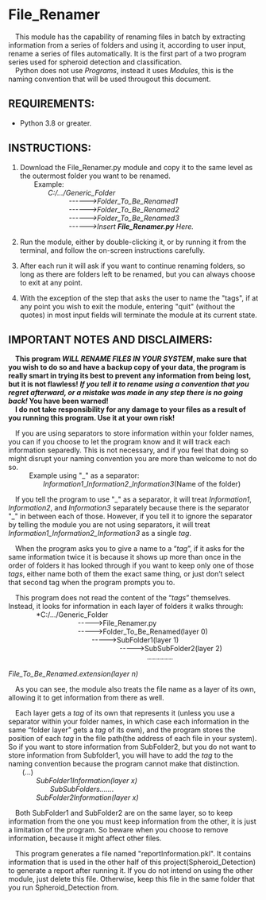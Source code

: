 # File_Renamer

 This module has the capability of renaming files in batch by extracting information from a series of folders and using it, according to user input, rename a series of files automatically. It is the first part of a two program series used for spheroid detection and classification.  
 Python does not use *Programs*, instead it uses *Modules*, this is the naming convention that will be used througout this document.

## REQUIREMENTS:  
- Python 3.8 or greater.  

## INSTRUCTIONS:  
    
1.	Download the File_Renamer.py module and copy it to the same level as the outermost folder you want to be renamed.  
      Example:  
        *C:/.../Generic_Folder*    
           *------>Folder_To_Be_Renamed1*   
           *------>Folder_To_Be_Renamed2*  
           *------>Folder_To_Be_Renamed3*  
           *------>Insert __File_Renamer.py__ Here.* 
        
2.	Run the module, either by double-clicking it, or by running it from the terminal, and follow the on-screen instructions carefully.  

3. After each run it will ask if you want to continue renaming folders, so long as there are folders left to be renamed, but you can always choose to exit at any point.  

4. With the exception of the step that asks the user to name the "tags", if at any point you wish to exit the module, entering "quit" (without the quotes) in most input fields will terminate the module at its current state.  

## IMPORTANT NOTES AND DISCLAIMERS:
  
 **This program _WILL RENAME FILES IN YOUR SYSTEM_, make sure that you wish to do so and have a backup copy of your data, the program is really smart in trying its best to prevent any information from being lost, but it is not flawless! _If you tell it to rename using a convention that you regret afterward, or a mistake was made in any step there is no going back!_ You have been warned!  
 I do not take responsibility for any damage to your files as a result of you running this program. Use it at your own risk!**

 If you are using separators to store information within your folder names, you can if you choose to let the program know and it will track each information separedly. This is not necessary, and if you feel that doing so might disrupt your naming convention you are more than welcome to not do so.  
   Example using "\_" as a separator:  
     *Information1*\_*Information2*\_*Information3*(Name of the folder)  
    
 If you tell the program to use \"\_\" as a separator, it will treat *Information1*, *Information2*, and *Information3* separately because there is the separator \"\_\" in between each of those. However, if you tell it to ignore the separator by telling the module you are not using separators, it will treat *Information1\_Information2\_Information3* as a single *tag*.
    
 When the program asks you to give a name to a “*tag*”, if it asks for the same information twice it is because it shows up more than once in the order of folders it has looked through if you want to keep only one of those *tags*, either name both of them the exact same thing, or just don’t select that second tag when the program prompts you to.  

 This program does not read the content of the “*tags*” themselves. Instead, it looks for information in each layer of folders it walks through:  
      *C:/.../Generic_Folder  
          ----->File_Renamer.py  
          ----->Folder_To_Be_Renamed(layer 0)  
            ----->SubFolder1(layer 1)  
                ----->SubSubFolder2(layer 2)  
                    *.............*  
                    *File_To_Be_Renamed.extension(layer n)*

 As you can see, the module also treats the file name as a layer of its own, allowing it to get information from there as well.
 
 Each layer gets a *tag* of its own that represents it (unless you use a separator within your folder names, in which case each information in the same “folder layer” gets a *tag* of its own), and the program stores the position of each *tag* in the file path(the address of each file in your system). So if you want to store information from SubFolder2, but you do not want to store information from Subfolder1, you will have to add the *tag* to the naming convention because the program cannot make that distinction.  
  (...)  
    *SubFolder1Information(layer x)*  
      *SubSubFolders.......*  
    *SubFolder2Information(layer x)*  

 Both SubFolder1 and SubFolder2 are on the same layer, so to keep information from the one you must keep information from the other, it is just a limitation of the program. So beware when you choose to remove information, because it might affect other files.
 
 This program generates a file named \"reportInformation.pkl\". It contains information that is used in the other half of this project(Spheroid_Detection) to generate a report after running it. If you do not intend on using the other module, just delete this file. Otherwise, keep this file in the same folder that you run Spheroid_Detection from.
